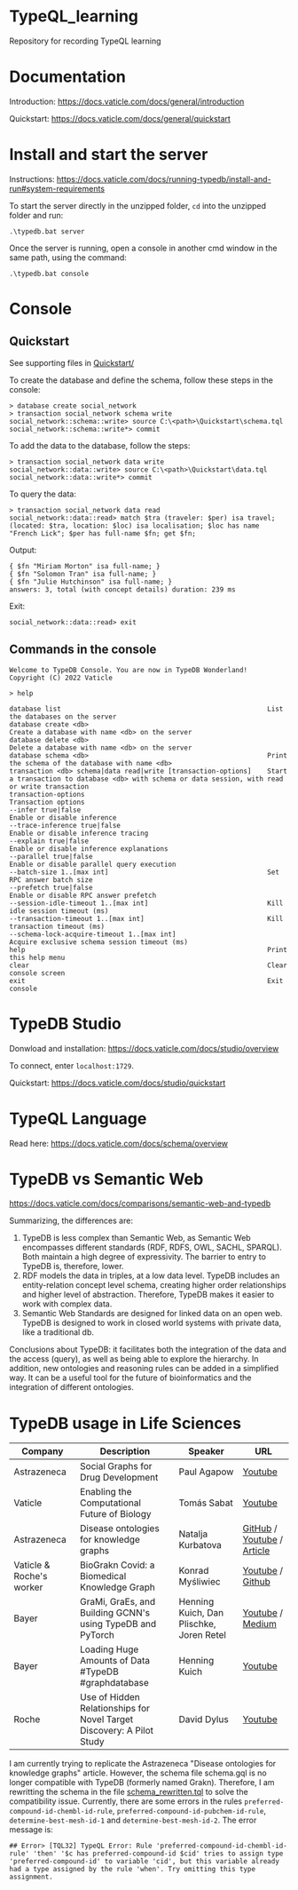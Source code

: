 # TypeQL_learning
Repository for recording TypeQL learning

# Documentation
Introduction: https://docs.vaticle.com/docs/general/introduction

Quickstart: https://docs.vaticle.com/docs/general/quickstart

# Install and start the server
Instructions: https://docs.vaticle.com/docs/running-typedb/install-and-run#system-requirements

To start the server directly in the unzipped folder, `cd` into the unzipped folder and run:
```
.\typedb.bat server
```

Once the server is running, open a console in another cmd window in the same path, using the command:
```
.\typedb.bat console
```

# Console
## Quickstart
See supporting files in [Quickstart/](Quickstart/)

To create the database and define the schema, follow these steps in the console:
```
> database create social_network
> transaction social_network schema write
social_network::schema::write> source C:\<path>\Quickstart\schema.tql
social_network::schema::write*> commit
```
To add the data to the database, follow the steps:
```
> transaction social_network data write
social_network::data::write> source C:\<path>\Quickstart\data.tql
social_network::data::write*> commit
```
To query the data:
```
> transaction social_network data read
social_network::data::read> match $tra (traveler: $per) isa travel; (located: $tra, location: $loc) isa localisation; $loc has name "French Lick"; $per has full-name $fn; get $fn;
```

Output:
```
{ $fn "Miriam Morton" isa full-name; }
{ $fn "Solomon Tran" isa full-name; }
{ $fn "Julie Hutchinson" isa full-name; }
answers: 3, total (with concept details) duration: 239 ms
```

Exit:
```
social_network::data::read> exit
```

## Commands in the console
```
Welcome to TypeDB Console. You are now in TypeDB Wonderland!
Copyright (C) 2022 Vaticle

> help

database list                                                    List the databases on the server
database create <db>                                             Create a database with name <db> on the server
database delete <db>                                             Delete a database with name <db> on the server
database schema <db>                                             Print the schema of the database with name <db>
transaction <db> schema|data read|write [transaction-options]    Start a transaction to database <db> with schema or data session, with read or write transaction
transaction-options                                              Transaction options
--infer true|false                                               Enable or disable inference
--trace-inference true|false                                     Enable or disable inference tracing
--explain true|false                                             Enable or disable inference explanations
--parallel true|false                                            Enable or disable parallel query execution
--batch-size 1..[max int]                                        Set RPC answer batch size
--prefetch true|false                                            Enable or disable RPC answer prefetch
--session-idle-timeout 1..[max int]                              Kill idle session timeout (ms)
--transaction-timeout 1..[max int]                               Kill transaction timeout (ms)
--schema-lock-acquire-timeout 1..[max int]                       Acquire exclusive schema session timeout (ms)
help                                                             Print this help menu
clear                                                            Clear console screen
exit                                                             Exit console
```

# TypeDB Studio
Donwload and installation: https://docs.vaticle.com/docs/studio/overview

To connect, enter `localhost:1729`.

Quickstart: https://docs.vaticle.com/docs/studio/quickstart


# TypeQL Language
Read here: https://docs.vaticle.com/docs/schema/overview

# TypeDB vs Semantic Web
https://docs.vaticle.com/docs/comparisons/semantic-web-and-typedb

Summarizing, the differences are:
1. TypeDB is less complex than Semantic Web, as Semantic Web  encompasses different standards (RDF, RDFS, OWL, SACHL, SPARQL). Both maintain a high degree of expressivity. The barrier to entry to TypeDB is, therefore, lower.
2. RDF models the data in triples, at a low data level. TypeDB includes an entity-relation concept level schema, creating higher order relationships and higher level of abstraction. Therefore, TypeDB makes it easier to work with complex data.
3. Semantic Web Standards are designed for linked data on an open web. TypeDB is designed to work in closed world systems with private data, like a traditional db.

Conclusions about TypeDB: it facilitates both the integration of the data and the access (query), as well as being able to explore the hierarchy. In addition, new ontologies and reasoning rules can be added in a simplified way. It can be a useful tool for the future of bioinformatics and the integration of different ontologies.

# TypeDB usage in Life Sciences
| Company | Description | Speaker | URL |
| ------- | ----------- | ------- | --- |
| Astrazeneca | Social Graphs for Drug Development | Paul Agapow | [Youtube](https://www.youtube.com/watch?v=9yU8aLfJ9bM&) |
| Vaticle | Enabling the Computational Future of Biology | Tomás Sabat | [Youtube](https://www.youtube.com/watch?v=XJDr_prOp9g&list=PLtEF8_xCPklY3P5NLSQb1SyIYLhQssxfY&index=2) |
| Astrazeneca | Disease ontologies for knowledge graphs | Natalja Kurbatova | [GitHub](https://github.com/natacourby/Disease_ontologies_for_knowledge_graphs) / [Youtube](https://www.youtube.com/watch?v=-N2NNVVPULM) / [Article](https://bmcbioinformatics.biomedcentral.com/articles/10.1186/s12859-021-04173-w#:~:text=Disease%20ontologies%20for%20knowledge%20graphs%20is%20a%20knowledge,makes%20it%20straightforward%20to%20run%20common%20ontological%20queries) |
| Vaticle & Roche's worker | BioGrakn Covid: a Biomedical Knowledge Graph | Konrad Myśliwiec | [Youtube](https://www.youtube.com/watch?v=e-3BITuDgu8&list=PLtEF8_xCPklY3P5NLSQb1SyIYLhQssxfY&index=24) / [Github](https://github.com/vaticle/biograkn) |
| Bayer | GraMi, GraEs, and Building GCNN's using TypeDB and PyTorch | Henning Kuich, Dan Plischke, Joren Retel | [Youtube](https://www.youtube.com/watch?v=34AgUujWS10) / [Medium](https://towardsdatascience.com/an-enterprise-data-stack-using-typedb-aa6df12b420b) |
| Bayer | Loading Huge Amounts of Data #TypeDB #graphdatabase | Henning Kuich | [Youtube](https://www.youtube.com/watch?v=LU27j8fuBVg) |
| Roche | Use of Hidden Relationships for Novel Target Discovery: A Pilot Study | David Dylus  | [Youtube](https://www.youtube.com/watch?v=9Vtn3xE2cfo) |

I am currently trying to replicate the Astrazeneca "Disease ontologies for knowledge graphs" article. However, the schema file schema.gql is no longer compatible with TypeDB (formerly named Grakn). Therefore, I am rewritting the schema in the file [schema_rewritten.tql](LifeSciences/schema_rewritten.tql) to solve the compatibility issue. Currently, there are some errors in the rules `preferred-compound-id-chembl-id-rule`, `preferred-compound-id-pubchem-id-rule`, `determine-best-mesh-id-1` and `determine-best-mesh-id-2`. The error message is:
```
## Error> [TQL32] TypeQL Error: Rule 'preferred-compound-id-chembl-id-rule' 'then' '$c has preferred-compound-id $cid' tries to assign type 'preferred-compound-id' to variable 'cid', but this variable already had a type assigned by the rule 'when'. Try omitting this type assignment.
```
